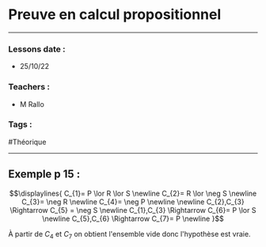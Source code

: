 # Preuve en calcul propositionnel
---
### Lessons date :
- 25/10/22

### Teachers :
- M Rallo

### Tags :
#Théorique 

---

## Exemple p 15 :

$$\displaylines{
	C_{1}= P \lor R \lor S \newline
	C_{2}= R \lor \neg S \newline
	C_{3}= \neg R \newline
	C_{4}= \neg P \newline
	\newline
	C_{2},C_{3} \Rightarrow C_{5} = \neg S \newline
	C_{1},C_{3} \Rightarrow C_{6}= P \lor S \newline
	C_{5},C_{6} \Rightarrow C_{7}= P \newline
}$$

À partir de $C_{4}$ et $C_{7}$ on obtient l'ensemble vide donc l'hypothèse est vraie.


